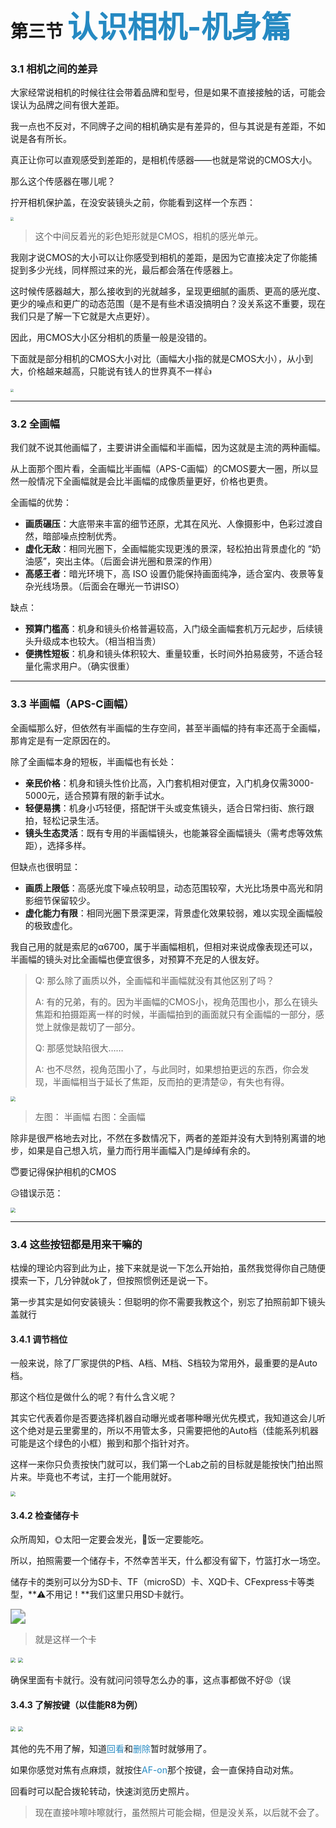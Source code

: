 # 第三节  <font color="#2589c2" size="7">认识相机-机身篇</font>

### 3.1  相机之间的差异

大家经常说相机的时候往往会带着品牌和型号，但是如果不直接接触的话，可能会误认为品牌之间有很大差距。

我一点也不反对，不同牌子之间的相机确实是有差异的，但与其说是有差距，不如说是各有所长。

真正让你可以直观感受到差距的，是相机传感器——也就是常说的CMOS大小。

那么这个传感器在哪儿呢？

拧开相机保护盖，在没安装镜头之前，你能看到这样一个东西：

<img src="./assets/chapter3/cmos_sony.jpg" style="zoom: 33%;" />

> 这个中间反着光的彩色矩形就是CMOS，相机的感光单元。

我刚才说CMOS的大小可以让你感受到相机的差距，是因为它直接决定了你能捕捉到多少光线，同样照过来的光，最后都会落在传感器上。

这时候传感器越大，那么接收到的光就越多，呈现更细腻的画质、更高的感光度、更少的噪点和更广的动态范围（是不是有些术语没搞明白？没关系这不重要，现在我们只是了解一下它就是大点更好）。

因此，用CMOS大小区分相机的质量一般是没错的。

下面就是部分相机的CMOS大小对比（画幅大小指的就是CMOS大小），从小到大，价格越来越高，只能说有钱人的世界真不一样👍

<img src="./assets/chapter3/cmos.jpg" style="zoom: 33%;" />

-----------------------------------

### 3.2  全画幅

我们就不说其他画幅了，主要讲讲全画幅和半画幅，因为这就是主流的两种画幅。

从上面那个图片看，全画幅比半画幅（APS-C画幅）的CMOS要大一圈，所以显然一般情况下全画幅就是会比半画幅的成像质量更好，价格也更贵。

全画幅的优势：

- **画质碾压**：大底带来丰富的细节还原，尤其在风光、人像摄影中，色彩过渡自然，暗部噪点控制优秀。
- **虚化无敌**：相同光圈下，全画幅能实现更浅的景深，轻松拍出背景虚化的 “奶油感”，突出主体。（后面会讲光圈和景深的作用）
- **高感王者**：暗光环境下，高 ISO 设置仍能保持画面纯净，适合室内、夜景等复杂光线场景。（后面会在曝光一节讲ISO）

缺点：

- **预算门槛高**：机身和镜头价格普遍较高，入门级全画幅套机万元起步，后续镜头升级成本也较大。（相当相当贵）
- **便携性短板**：机身和镜头体积较大、重量较重，长时间外拍易疲劳，不适合轻量化需求用户。（确实很重）

-----------------------------------

### 3.3  半画幅（APS-C画幅）

全画幅那么好，但依然有半画幅的生存空间，甚至半画幅的持有率还高于全画幅，那肯定是有一定原因在的。

除了全画幅本身的短板，半画幅也有长处：

- **亲民价格**：机身和镜头性价比高，入门套机相对便宜，入门机身仅需3000-5000元，适合预算有限的新手试水。
- **轻便易携**：机身小巧轻便，搭配饼干头或变焦镜头，适合日常扫街、旅行跟拍，轻松记录生活。
- **镜头生态灵活**：既有专用的半画幅镜头，也能兼容全画幅镜头（需考虑等效焦距），选择多样。

但缺点也很明显：

- **画质上限低**：高感光度下噪点较明显，动态范围较窄，大光比场景中高光和阴影细节保留较少。
- **虚化能力有限**：相同光圈下景深更深，背景虚化效果较弱，难以实现全画幅般的极致虚化。

我自己用的就是索尼的α6700，属于半画幅相机，但相对来说成像表现还可以，半画幅的镜头对比全画幅也便宜很多，对预算不充足的人很友好。

> Q: 那么除了画质以外，全画幅和半画幅就没有其他区别了吗？
>
> A: 有的兄弟，有的。因为半画幅的CMOS小，视角范围也小，那么在镜头焦距和拍摄距离一样的时候，半画幅拍到的画面就只有全画幅的一部分，感觉上就像是裁切了一部分。
>
> Q: 那感觉缺陷很大……
>
> A: 也不尽然，视角范围小了，与此同时，如果想拍更远的东西，你会发现，半画幅相当于延长了焦距，反而拍的更清楚😜，有失也有得。

<img src="./assets/chapter3/compare.jpg" style="zoom:50%;" />

> 左图： 半画幅    右图：全画幅

除非是很严格地去对比，不然在多数情况下，两者的差距并没有大到特别离谱的地步，如果是自己想入坑，量力而行用半画幅入门是绰绰有余的。

😇要记得保护相机的CMOS

😥错误示范：

<img src="./assets/chapter3/faultExample.jpg" style="zoom:50%;" />

-----------------------------------

### 3.4  这些按钮都是用来干嘛的

枯燥的理论内容到此为止，接下来就是说一下怎么开始拍，虽然我觉得你自己随便摸索一下，几分钟就ok了，但按照惯例还是说一下。

第一步其实是如何安装镜头：但聪明的你不需要我教这个，别忘了拍照前卸下镜头盖就行

#### 3.4.1 调节档位

一般来说，除了厂家提供的P档、A档、M档、S档较为常用外，最重要的是Auto档。

那这个档位是做什么的呢？有什么含义呢？

其实它代表着你是否要选择机器自动曝光或者哪种曝光优先模式，我知道这会儿听这个绝对是云里雾里的，所以不用管太多，只需要把他的Auto档（佳能系列机器可能是这个绿色的小框）搬到和那个指针对齐。

这样一来你只负责按快门就可以，我们第一个Lab之前的目标就是能按快门拍出照片来。毕竟也不考试，主打一个能用就好。

<img src="./assets/chapter3/ops1.jpg" style="zoom:50%;" />

#### 3.4.2 检查储存卡

众所周知，🌞太阳一定要会发光，🍚饭一定要能吃。

所以，拍照需要一个储存卡，不然幸苦半天，什么都没有留下，竹篮打水一场空。

储存卡的类别可以分为SD卡、TF（microSD）卡、XQD卡、CFexpress卡等类型，**⚠️不用记！**我们这里只用SD卡就行。

<img src="./assets/chapter3/SDCard.jpg" style="zoom: 150%;" />

> 就是这样一个卡

<img src="./assets/chapter3/ops2.jpg" style="zoom:50%;" />

<img src="./assets/chapter3/ops3.jpg" style="zoom:49%;" />

确保里面有卡就行。没有就问问领导怎么办的事，这点事都做不好😡（误

#### 3.4.3 了解按键（以佳能R8为例）

<img src="./assets/chapter3/r8_btn1.jpg" style="zoom:50%;" />

<img src="./assets/chapter3/r8_btn2.jpg" style="zoom:50%;" />

其他的先不用了解，知道<font color="#2589c2">回看</font>和<font color="#2589c2">删除</font>暂时就够用了。

如果你感觉对焦有点麻烦，就按住<font color="#2589c2">AF-on</font>那个按键，会一直保持自动对焦。

回看时可以配合拨轮转动，快速浏览历史照片。



> 现在直接咔嚓咔嚓就行，虽然照片可能会糊，但是没关系，以后就不会了。
